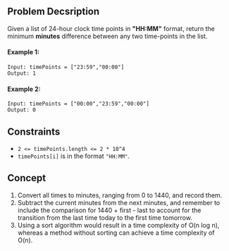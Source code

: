 ## Problem Decsription

Given a list of 24-hour clock time points in **"HH:MM"** format, return the minimum **minutes** difference between any two time-points in the list.

#### Example 1:
```plaintext
Input: timePoints = ["23:59","00:00"]
Output: 1
```
#### Example 2:
```plaintext
Input: timePoints = ["00:00","23:59","00:00"]
Output: 0
 ```

## Constraints

- `2 <= timePoints.length <= 2 * 10^4`
- `timePoints[i]` is in the format `"HH:MM"`.

## Concept
1. Convert all times to minutes, ranging from 0 to 1440, and record them.
2. Subtract the current minutes from the next minutes, and remember to include the comparison for 1440 + first - last to account for the transition from the last time today to the first time tomorrow.
3. Using a sort algorithm would result in a time complexity of O(n log n), whereas a method without sorting can achieve a time complexity of O(n).
